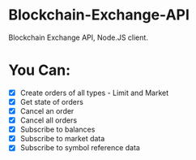 # Blockchain-Exchange-API
Blockchain Exchange API, Node.JS client.

# You Can:
- [x] Create orders of all types - Limit and Market
- [x] Get state of orders
- [x] Cancel an order
- [x] Cancel all orders
- [x] Subscribe to balances
- [x] Subscribe to market data
- [x] Subscribe to symbol reference data
